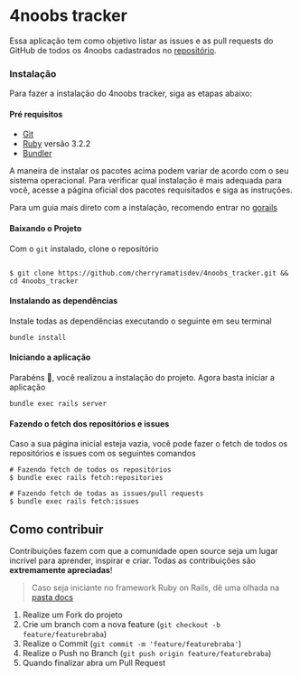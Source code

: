 # 4noobs tracker

Essa aplicação tem como objetivo listar as issues e as pull requests do GitHub de todos os 4noobs cadastrados no [repositório](https://github.com/he4rt/4noobs).

### Instalação

Para fazer a instalação do 4noobs tracker, siga as etapas abaixo:

#### Pré requisitos

- [Git](https://git-scm.com/downloads)
- [Ruby](https://www.ruby-lang.org/en/) versão 3.2.2
- [Bundler](https://bundler.io/)

A maneira de instalar os pacotes acima podem variar de acordo com o seu sistema operacional. Para verificar qual instalação é mais adequada para você, acesse a página oficial dos pacotes requisitados e siga as instruções.

Para um guia mais direto com a instalação, recomendo entrar no [gorails](https://gorails.com/setup)

#### Baixando o Projeto

Com o `git` instalado, clone o repositório

```shell

$ git clone https://github.com/cherryramatisdev/4noobs_tracker.git && cd 4noobs_tracker
```

#### Instalando as dependências

Instale todas as dependências executando o seguinte em seu terminal

```shell
bundle install
```

#### Iniciando a aplicação

Parabéns 🎉, você realizou a instalação do projeto. Agora basta iniciar a aplicação

```shell
bundle exec rails server
```

#### Fazendo o fetch dos repositórios e issues

Caso a sua página inicial esteja vazia, você pode fazer o fetch de todos os
repositórios e issues com os seguintes comandos

```shell
# Fazendo fetch de todos os repositórios
$ bundle exec rails fetch:repositories

# Fazendo fetch de todas as issues/pull requests
$ bundle exec rails fetch:issues
```

## Como contribuir

Contribuições fazem com que a comunidade open source seja um lugar incrível para aprender, inspirar e criar. Todas as contribuições
são **extremamente apreciadas**!

> Caso seja iniciante no framework Ruby on Rails, dê uma olhada na [pasta docs](/docs/)

1. Realize um Fork do projeto
2. Crie um branch com a nova feature (`git checkout -b feature/featurebraba`)
3. Realize o Commit (`git commit -m 'feature/featurebraba'`)
4. Realize o Push no Branch (`git push origin feature/featurebraba`)
5. Quando finalizar abra um Pull Request
